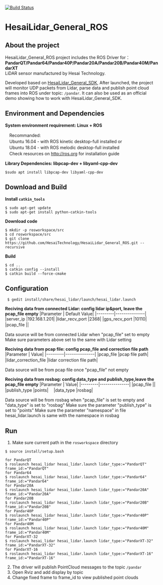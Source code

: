 [![Build Status](https://travis-ci.org/amc-nu/HesaiLidar_Pandar64_ros.svg?branch=master)](https://travis-ci.org/amc-nu/HesaiLidar_Pandar64_ros)

# HesaiLidar_General_ROS

## About the project
HesaiLidar_General_ROS project includes the ROS Driver for：  
**PandarQT/Pandar64/Pandar40P/Pandar20A/Pandar20B/Pandar40M/PandarXT**  
LiDAR sensor manufactured by Hesai Technology.  

Developed based on [HesaiLidar_General_SDK](https://github.com/HesaiTechnology/HesaiLidar_General_SDK), After launched, the project will monitor UDP packets from Lidar,     parse data and publish point cloud frames into ROS under topic: ```/pandar```. It can also be used as an official demo showing how to work with HesaiLidar_General_SDK.

## Environment and Dependencies
**System environment requirement: Linux + ROS**  

　Recommanded:  
　Ubuntu 16.04 - with ROS kinetic desktop-full installed or  
　Ubuntu 18.04 - with ROS melodic desktop-full installed  
　Check resources on http://ros.org for installation guide 
 
**Library Dependencies: libpcap-dev + libyaml-cpp-dev**  
```
$sudo apt install libpcap-dev libyaml-cpp-dev
```

## Download and Build

**Install `catkin_tools`**
```
$ sudo apt-get update
$ sudo apt-get install python-catkin-tools
```
**Download code**  
```
$ mkdir -p rosworkspace/src
$ cd rosworkspace/src
$ git clone https://github.com/HesaiTechnology/HesaiLidar_General_ROS.git --recursive
```
**Build**
```
$ cd ..
$ catkin config --install
$ catkin build --force-cmake
```

## Configuration 
```
 $ gedit install/share/hesai_lidar/launch/hesai_lidar.launch
```
**Reciving data from connected Lidar: config lidar ip&port, leave the pcap_file empty**
|Parameter | Default Value|
|---------|---------------|
|server_ip |192.168.1.201|
|lidar_recv_port |2368|
|gps_recv_port  |10110|
|pcap_file ||　　

Data source will be from connected Lidar when "pcap_file" set to empty
Make sure parameters above set to the same with Lidar setting

**Reciving data from pcap file: config pcap_file and correction file path**
|Parameter | Value|
|---------|---------------|
|pcap_file |pcap file path|
|lidar_correction_file |lidar correction file path|　

Data source will be from pcap file once "pcap_file" not empty 

**Reciving data from rosbag: config data_type and publish_type,leave the pcap_file empty**
|Parameter | Value|
|---------|---------------|
|pcap_file ||
|publish_type |points|　
|data_type |rosbag|

Data source will be from rosbag when "pcap_file" is set to empty and "data_type" is set to "rosbag"
Make sure the parameter "publish_type" is set to "points"
Make sure the parameter "namespace" in file hesai_lidar.launch is same with the namespace in rosbag

## Run

1. Make sure current path in the `rosworkspace` directory
```
$ source install/setup.bash
```
```
for PandarQT
$ roslaunch hesai_lidar hesai_lidar.launch lidar_type:="PandarQT" frame_id:="PandarQT"
for Pandar64
$ roslaunch hesai_lidar hesai_lidar.launch lidar_type:="Pandar64" frame_id:="Pandar64"
for Pandar20A
$ roslaunch hesai_lidar hesai_lidar.launch lidar_type:="Pandar20A" frame_id:="Pandar20A"
for Pandar20B
$ roslaunch hesai_lidar hesai_lidar.launch lidar_type:="Pandar20B" frame_id:="Pandar20B"
for Pandar40P
$ roslaunch hesai_lidar hesai_lidar.launch lidar_type:="Pandar40P" frame_id:="Pandar40P"
for Pandar40M
$ roslaunch hesai_lidar hesai_lidar.launch lidar_type:="Pandar40M" frame_id:="Pandar40M"
for PandarXT-32
$ roslaunch hesai_lidar hesai_lidar.launch lidar_type:="PandarXT-32" frame_id:="PandarXT-32"
for PandarXT-16
$ roslaunch hesai_lidar hesai_lidar.launch lidar_type:="PandarXT-16" frame_id:="PandarXT-16"
```
2. The driver will publish PointCloud messages to the topic `/pandar`  
3. Open Rviz and add display by topic  
4. Change fixed frame to frame_id to view published point clouds  
